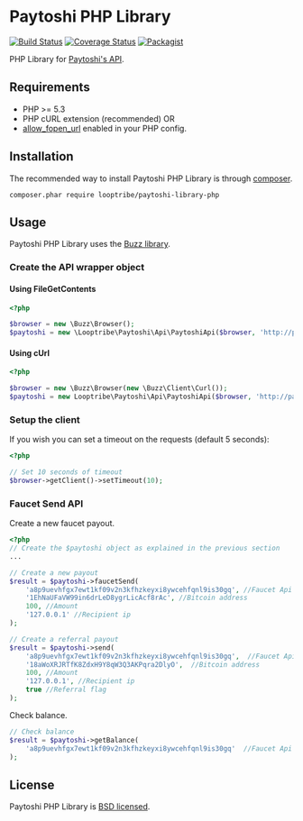 Paytoshi PHP Library
========================================================

[![Build Status](https://img.shields.io/travis/looptribe/paytoshi-library-php/master.svg)](https://travis-ci.org/looptribe/paytoshi-library-php)
[![Coverage Status](https://img.shields.io/coveralls/looptribe/paytoshi-library-php/master.svg)](https://coveralls.io/github/looptribe/paytoshi-library-php)
[![Packagist](https://img.shields.io/packagist/vpre/looptribe/paytoshi-php-library.svg)](https://packagist.org/packages/looptribe/paytoshi-library-php)

PHP Library for [Paytoshi's API](https://paytoshi.org/api). 


## Requirements
* PHP >= 5.3
* PHP cURL extension (recommended) OR
* [allow_fopen_url](http://php.net/manual/en/filesystem.configuration.php#ini.allow-url-fopen) enabled in your PHP config.

## Installation
The recommended way to install Paytoshi PHP Library is through [composer](https://getcomposer.org/).
```
composer.phar require looptribe/paytoshi-library-php
```

## Usage
Paytoshi PHP Library uses the [Buzz library](https://github.com/kriswallsmith/Buzz).

### Create the API wrapper object

#### Using FileGetContents

``` php
<?php

$browser = new \Buzz\Browser();
$paytoshi = new \Looptribe\Paytoshi\Api\PaytoshiApi($browser, 'http://paytoshi.org/api/v1/');
```

#### Using cUrl

``` php
<?php

$browser = new \Buzz\Browser(new \Buzz\Client\Curl());
$paytoshi = new Looptribe\Paytoshi\Api\PaytoshiApi($browser, 'http://paytoshi.org/api/v1/');
```

### Setup the client
If you wish you can set a timeout on the requests (default 5 seconds):
``` php
<?php

// Set 10 seconds of timeout
$browser->getClient()->setTimeout(10);
```

### Faucet Send API
Create a new faucet payout.
``` php
<?php
// Create the $paytoshi object as explained in the previous section
...

// Create a new payout
$result = $paytoshi->faucetSend(
    'a8p9uevhfgx7ewt1kf09v2n3kfhzkeyxi8ywcehfqnl9is30gq', //Faucet Api key
    '1EhNaUFaVW99in6drLeD8ygrLicAcf8rAc', //Bitcoin address
    100, //Amount
    '127.0.0.1' //Recipient ip
);

// Create a referral payout
$result = $paytoshi->send(
    'a8p9uevhfgx7ewt1kf09v2n3kfhzkeyxi8ywcehfqnl9is30gq',  //Faucet Api key
    '18aWoXRJRTfK8ZdxH9Y8qW3Q3AKPqra2DlyO',  //Bitcoin address
    100, //Amount
    '127.0.0.1', //Recipient ip
    true //Referral flag
);
```

Check balance.
``` php
// Check balance
$result = $paytoshi->getBalance(
    'a8p9uevhfgx7ewt1kf09v2n3kfhzkeyxi8ywcehfqnl9is30gq'  //Faucet Api key
);
```

## License
Paytoshi PHP Library is [BSD licensed](./LICENSE).
